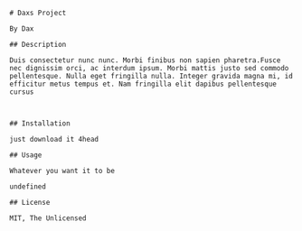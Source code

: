 
    # Daxs Project

    By Dax

    ## Description 

    Duis consectetur nunc nunc. Morbi finibus non sapien pharetra.Fusce nec dignissim orci, ac interdum ipsum. Morbi mattis justo sed commodo pellentesque. Nulla eget fringilla nulla. Integer gravida magna mi, id efficitur metus tempus et. Nam fringilla elit dapibus pellentesque cursus

    

    ## Installation

    just download it 4head

    ## Usage

    Whatever you want it to be

    undefined

    ## License

    MIT, The Unlicensed

    